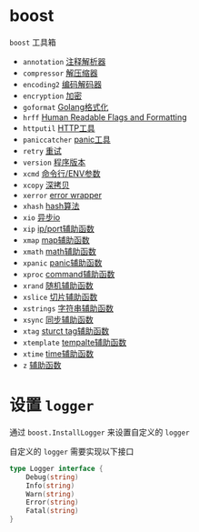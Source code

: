 # boost

`boost` 工具箱

- `annotation` [注释解析器](https://github.com/sandwich-go/boost/tree/main/annotation)
- `compressor` [解压缩器](https://github.com/sandwich-go/boost/tree/main/compressor)
- `encoding2` [编码解码器](https://github.com/sandwich-go/boost/tree/main/encoding2)
- `encryption` [加密](https://github.com/sandwich-go/boost/tree/main/encryption)
- `goformat` [Golang格式化](https://github.com/sandwich-go/boost/tree/main/goformat)
- `hrff` [Human Readable Flags and Formatting](https://github.com/sandwich-go/boost/tree/main/hrff)
- `httputil` [HTTP工具](https://github.com/sandwich-go/boost/tree/main/httputil)
- `paniccatcher` [panic工具](https://github.com/sandwich-go/boost/tree/main/paniccatcher)
- `retry` [重试](https://github.com/sandwich-go/boost/tree/main/retry)
- `version` [程序版本](https://github.com/sandwich-go/boost/tree/main/version)
- `xcmd` [命令行/ENV参数](https://github.com/sandwich-go/boost/tree/main/xcmd)
- `xcopy` [深拷贝](https://github.com/sandwich-go/boost/tree/main/xcopy)
- `xerror` [error wrapper](https://github.com/sandwich-go/boost/tree/main/xerror)
- `xhash` [hash算法](https://github.com/sandwich-go/boost/tree/main/xhash)
- `xio` [异步io](https://github.com/sandwich-go/boost/tree/main/xio)
- `xip` [ip/port辅助函数](https://github.com/sandwich-go/boost/tree/main/xip)
- `xmap` [map辅助函数](https://github.com/sandwich-go/boost/tree/main/xmap)
- `xmath` [math辅助函数](https://github.com/sandwich-go/boost/tree/main/xmath)
- `xpanic` [panic辅助函数](https://github.com/sandwich-go/boost/tree/main/xpanic)
- `xproc` [command辅助函数](https://github.com/sandwich-go/boost/tree/main/xproc)
- `xrand` [随机辅助函数](https://github.com/sandwich-go/boost/tree/main/xrand)
- `xslice` [切片辅助函数](https://github.com/sandwich-go/boost/tree/main/xslice)
- `xstrings` [字符串辅助函数](https://github.com/sandwich-go/boost/tree/main/xstrings)
- `xsync` [同步辅助函数](https://github.com/sandwich-go/boost/tree/main/xsync)
- `xtag` [sturct tag辅助函数](https://github.com/sandwich-go/boost/tree/main/xtag)
- `xtemplate` [tempalte辅助函数](https://github.com/sandwich-go/boost/tree/main/xtemplate)
- `xtime` [time辅助函数](https://github.com/sandwich-go/boost/tree/main/xtime)
- `z` [辅助函数](https://github.com/sandwich-go/boost/tree/main/z)

# 设置 `logger`
通过 `boost.InstallLogger` 来设置自定义的 `logger`

自定义的 `logger` 需要实现以下接口
```go
type Logger interface {
    Debug(string)
    Info(string)
    Warn(string)
    Error(string)
    Fatal(string)
}
```